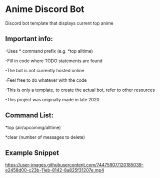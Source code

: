 # Anime Discord Bot
Discord bot template that displays current top anime

## Important info:

-Uses * command prefix (e.g. *top alltime)

-Fill in code where TODO statements are found

-The bot is not currently hosted online

-Feel free to do whatever with the code

-This is only a template, to create the actual bot, refer to other resources

-This project was originally made in late 2020

## Command List:

*top (air/upcoming/alltime)

*clear (number of messages to delete)

## Example Snippet


https://user-images.githubusercontent.com/74475907/120185039-e2458d00-c23b-11eb-8142-8a825f31207e.mp4

